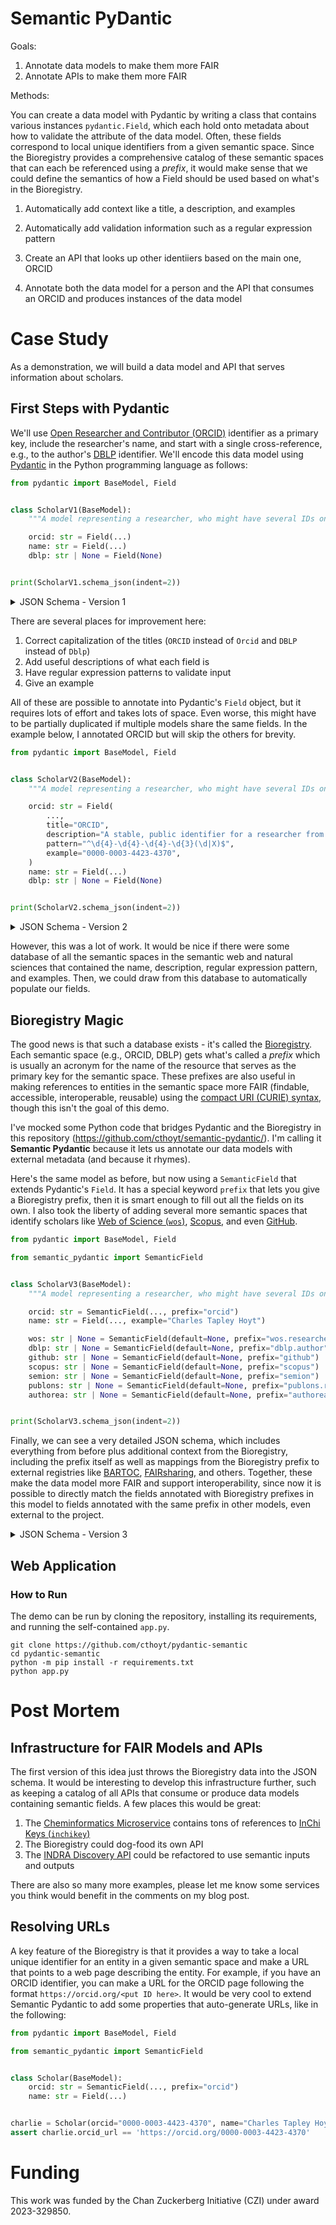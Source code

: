 # Semantic PyDantic

Goals:

1. Annotate data models to make them more FAIR
2. Annotate APIs to make them more FAIR

Methods:

You can create a data model with Pydantic by writing a class that contains
various instances `pydantic.Field`, which each hold onto metadata about how to validate
the attribute of the data model. Often, these fields correspond to local unique identifiers
from a given semantic space. Since the Bioregistry provides a comprehensive catalog of
these semantic spaces that can each be referenced using a _prefix_, it would make sense
that we could define the semantics of how a Field should be used based on what's in the Bioregistry.

1. Automatically add context like a title, a description, and examples
2. Automatically add validation information such as a regular expression pattern

2. Create an API that looks up other identiiers based on the main one, ORCID
3. Annotate both the data model for a person and the API that consumes an ORCID and produces instances of the
   data model

# Case Study

As a demonstration, we will build a data model and API that serves information about scholars.

## First Steps with Pydantic

We'll use [Open Researcher and Contributor (ORCID)](https://orcid.org/) identifier as a primary key,
include the researcher's name, and start with a single cross-reference, e.g., to the author's [DBLP](https://dblp.org/)
identifier. We'll encode this data model using [Pydantic](https://docs.pydantic.dev/latest/) in the Python
programming language as follows:

```python
from pydantic import BaseModel, Field


class ScholarV1(BaseModel):
    """A model representing a researcher, who might have several IDs on different services."""

    orcid: str = Field(...)
    name: str = Field(...)
    dblp: str | None = Field(None)


print(ScholarV1.schema_json(indent=2))
```

<details>
<summary>JSON Schema - Version 1</summary>

```json
{
  "title": "ScholarV1",
  "description": "A model representing a researcher, who might have several IDs on different services.",
  "type": "object",
  "properties": {
    "orcid": {
      "title": "Orcid",
      "type": "string"
    },
    "name": {
      "title": "Name",
      "type": "string"
    },
    "dblp": {
      "title": "Dblp",
      "type": "string"
    }
  },
  "required": [
    "orcid",
    "name"
  ]
}
```

</details>

There are several places for improvement here:

1. Correct capitalization of the titles (`ORCID` instead of `Orcid` and `DBLP` instead of `Dblp`)
2. Add useful descriptions of what each field is
3. Have regular expression patterns to validate input
4. Give an example

All of these are possible to annotate into Pydantic's `Field` object, but it requires lots of effort and takes lots of
space. Even worse, this might have to be partially duplicated if multiple models share the same fields. In the example
below, I annotated ORCID but will skip the others for brevity.

```python
from pydantic import BaseModel, Field


class ScholarV2(BaseModel):
    """A model representing a researcher, who might have several IDs on different services."""

    orcid: str = Field(
        ...,
        title="ORCID",
        description="A stable, public identifier for a researcher from https://orcid.com",
        pattern="^\d{4}-\d{4}-\d{4}-\d{3}(\d|X)$",
        example="0000-0003-4423-4370",
    )
    name: str = Field(...)
    dblp: str | None = Field(None)


print(ScholarV2.schema_json(indent=2))
```

<details>
<summary>JSON Schema - Version 2</summary>

```json
{
  "title": "ScholarV2",
  "description": "A model representing a researcher, who might have several IDs on different services.",
  "type": "object",
  "properties": {
    "orcid": {
      "title": "ORCID",
      "description": "A stable, public identifier for a researcher from https://orcid.com",
      "pattern": "^\\d{4}-\\d{4}-\\d{4}-\\d{3}(\\d|X)$",
      "example": "0000-0003-4423-4370",
      "type": "string"
    },
    "name": {
      "title": "Name",
      "type": "string"
    },
    "dblp": {
      "title": "Dblp",
      "type": "string"
    }
  },
  "required": [
    "orcid",
    "name"
  ]
}
```

</details>

However, this was a lot of work. It would be nice if there were some database of all the semantic spaces
in the semantic web and natural sciences that contained the name, description, regular expression pattern,
and examples. Then, we could draw from this database to automatically populate our fields.

## Bioregistry Magic

The good news is that such a database exists - it's called the [Bioregistry](https://bioregistry.io). Each semantic
space (e.g., ORCID, DBLP) gets what's called a _prefix_ which is usually an acronym for the name of the resource
that serves as the primary key for the semantic space. These prefixes are also useful in making references to
entities in the semantic space more FAIR (findable, accessible, interoperable, reusable) using the [compact
URI (CURIE) syntax](https://cthoyt.com/2021/09/14/curies.html), though this isn't the goal of this demo.

I've mocked some Python code that bridges Pydantic and the Bioregistry in this
repository (https://github.com/cthoyt/semantic-pydantic/). I'm calling it **Semantic Pydantic** because it
lets us annotate our data models with external metadata (and because it rhymes).

Here's the same model as before, but now using a `SemanticField` that extends Pydantic's `Field`. It has a special
keyword `prefix` that lets you give a Bioregistry prefix, then it is smart enough to fill out all the fields
on its own. I also took the liberty of adding several more semantic spaces that identify scholars like
[Web of Science (`wos`)](https://bioregistry.io/wos.researcher),
[Scopus](https://bioregistry.io/scopus), and even [GitHub](https://bioregistry.io/github).

```python
from pydantic import BaseModel, Field

from semantic_pydantic import SemanticField


class ScholarV3(BaseModel):
    """A model representing a researcher, who might have several IDs on different services."""

    orcid: str = SemanticField(..., prefix="orcid")
    name: str = Field(..., example="Charles Tapley Hoyt")

    wos: str | None = SemanticField(default=None, prefix="wos.researcher")
    dblp: str | None = SemanticField(default=None, prefix="dblp.author")
    github: str | None = SemanticField(default=None, prefix="github")
    scopus: str | None = SemanticField(default=None, prefix="scopus")
    semion: str | None = SemanticField(default=None, prefix="semion")
    publons: str | None = SemanticField(default=None, prefix="publons.researcher")
    authorea: str | None = SemanticField(default=None, prefix="authorea.author")


print(ScholarV3.schema_json(indent=2))
```

Finally, we can see a very detailed JSON schema, which includes everything from before plus additional
context from the Bioregistry, including the prefix itself as well as mappings from the Bioregistry prefix
to external registries
like [BARTOC](https://bioregistry.io/metaregistry/bartoc), [FAIRsharing](https://bioregistry.io/metaregistry/fairsharing),
and others. Together, these make the data model more FAIR and support interoperability, since now it is possible to
directly match the fields annotated with Bioregistry prefixes in this model to fields annotated with the same prefix in
other models, even external to the project.

<details>
<summary>JSON Schema - Version 3</summary>

```json
{
  "title": "ScholarV3",
  "description": "A model representing a researcher, who might have several IDs on different services.",
  "type": "object",
  "properties": {
    "orcid": {
      "title": "Open Researcher and Contributor",
      "description": "<p>This field corresponds to a local unique identifier from <i>Open Researcher and Contributor</i></a>.\n</p><h4>Provenance</h4><p>The semantics of this field are derived from the\n<a href=\"https://bioregistry.io/orcid\"><code>orcid</code></a> entry in\nthe <a href=\"https://bioregistry.io\">Bioregistry</a>: a registry of semantic web and linked \nopen data compact URI (CURIE) prefixes and URI prefixes.\n</p><h4>Description of Semantic Space</h4>ORCID (Open Researcher and Contributor ID) is an open, non-profit, community-based effort to create and maintain a registry of unique identifiers for individual researchers. ORCID records hold non-sensitive information such as name, email, organization name, and research activities.",
      "pattern": "^\\d{4}-\\d{4}-\\d{4}-\\d{3}(\\d|X)$",
      "example": "0000-0003-4423-4370",
      "json_schema_extra": {
        "bioregistry": {
          "prefix": "orcid",
          "mappings": {
            "bartoc": "2021",
            "biocontext": "ORCID",
            "biolink": "ORCID",
            "fairsharing": "FAIRsharing.nx58jg",
            "go": "orcid",
            "miriam": "orcid",
            "n2t": "orcid",
            "wikidata": "P496"
          }
        }
      },
      "type": "string"
    },
    "name": {
      "title": "Name",
      "example": "Charles Tapley Hoyt",
      "type": "string"
    },
    ...
  }
}
```

Note that the extra semantic fields have been truncated for brevity. Each of them also has lots of detailed information.
</details>

## Web Application

### How to Run

The demo can be run by cloning the repository, installing its requirements, and
running the self-contained `app.py`.

```shell
git clone https://github.com/cthoyt/pydantic-semantic
cd pydantic-semantic
python -m pip install -r requirements.txt
python app.py
```

# Post Mortem

## Infrastructure for FAIR Models and APIs

The first version of this idea just throws the Bioregistry data into the JSON schema. It would be interesting to
develop this infrastructure further, such as keeping a catalog of all APIs that consume or produce data models
containing semantic fields. A few places this would be great:

1. The [Cheminformatics Microservice](https://github.com/Steinbeck-Lab/cheminformatics-microservice/issues) contains
   tons of references to [InChi Keys (`inchikey`)](https://bioregistry.io/registry/inchikey)
2. The Bioregistry could dog-food its own API
3. The [INDRA Discovery API](https://discovery.indra.bio/apidocs) could be refactored to use semantic inputs and outputs

There are also so many more examples, please let me know some services you think would benefit in the comments on my
blog post.

## Resolving URLs

A key feature of the Bioregistry is that it provides a way to take a local unique identifier for an entity
in a given semantic space and make a URL that points to a web page describing the entity. For example,
if you have an ORCID identifier, you can make a URL for the ORCID page following the format
`https://orcid.org/<put ID here>`. It would be very cool to extend Semantic Pydantic to add some
properties that auto-generate URLs, like in the following:

```python
from pydantic import BaseModel, Field

from semantic_pydantic import SemanticField


class Scholar(BaseModel):
    orcid: str = SemanticField(..., prefix="orcid")
    name: str = Field(...)


charlie = Scholar(orcid="0000-0003-4423-4370", name="Charles Tapley Hoyt")
assert charlie.orcid_url == 'https://orcid.org/0000-0003-4423-4370'
```

# Funding

This work was funded by the Chan Zuckerberg Initiative (CZI) under award 2023-329850.
